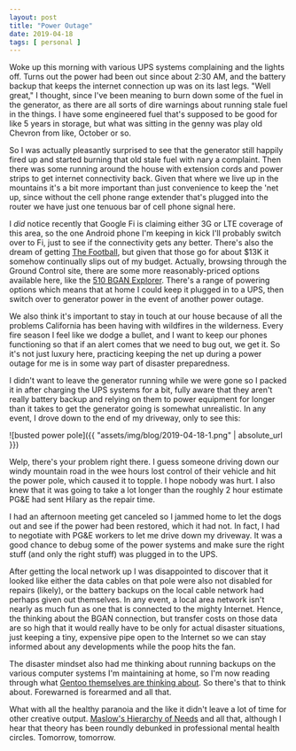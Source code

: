 ```yaml
---
layout: post
title: "Power Outage"
date: 2019-04-18
tags: [ personal ]
---
```


Woke up this morning with various UPS systems complaining and the lights off. Turns out the power had been out since
about 2:30 AM, and the battery backup that keeps the internet connection up was on its last legs. "Well great," I
thought, since I've been meaning to burn down some of the fuel in the generator, as there are all sorts of dire warnings
about running stale fuel in the things. I have some engineered fuel that's supposed to be good for like 5 years in
storage, but what was sitting in the genny was play old Chevron from like, October or so.

So I was actually pleasantly surprised to see that the generator still happily fired up and started burning that old
stale fuel with nary a complaint. Then there was some running around the house with extension cords and power strips
to get internet connectivity back. Given that where we live up in the mountains it's a bit more important than just
convenience to keep the 'net up, since without the cell phone range extender that's plugged into the router we have
just one tenuous bar of cell phone signal here.

I *did* notice recently that Google Fi is claiming either 3G or LTE coverage of this area, so the one Android phone I'm
keeping in kick I'll probably switch over to Fi, just to see if the connectivity gets any better. There's also the
dream of getting [The Football](http://www.groundcontrol.com/MCD-4800_BGAN_Terminal.htm), but given that those go for
about $13K it somehow continually slips out of my budget. Actually, browsing through the Ground Control site, there
are some more reasonably-priced options available here, like the
[510 BGAN Explorer](http://www.groundcontrol.com/BGAN_Explorer_510.htm). There's a range of powering options which means
that at home I could keep it plugged in to a UPS, then switch over to generator power in the event of another power
outage.

We also think it's important to stay in touch at our house because of all the problems California has been having with
wildfires in the wilderness. Every fire season I feel like we dodge a bullet, and I want to keep our phones functioning
so that if an alert comes that we need to bug out, we get it. So it's not just luxury here, practicing keeping the net
up during a power outage for me is in some way part of disaster preparedness.

I didn't want to leave the generator running while we were gone so I packed it in after charging the UPS systems for a
bit, fully aware that they aren't really battery backup and relying on them to power equipment for longer than it takes
to get the generator going is somewhat unrealistic. In any event, I drove down to the end of my driveway, only to see
this:

![busted power pole]({{ "assets/img/blog/2019-04-18-1.png" | absolute_url }})

Welp, there's your problem right there. I guess someone driving down our windy mountain road in the wee hours lost
control of their vehicle and hit the power pole, which caused it to topple. I hope nobody was hurt. I also knew that
it was going to take a lot longer than the roughly 2 hour estimate PG&E had sent Hilary as the repair time.

I had an afternoon meeting get canceled so I jammed home to let the dogs out and see if the power had been restored,
which it had not. In fact, I had to negotiate with PG&E workers to let me drive down my driveway. It was a good chance
to debug some of the power systems and make sure the right stuff (and only the right stuff) was plugged in to the UPS.

After getting the local network up I was disappointed to discover that it looked like either the data cables on that
pole were also not disabled for repairs (likely), or the battery backups on the local cable network had perhaps given
out themselves. In any event, a local area network isn't nearly as much fun as one that is connected to the mighty
Internet. Hence, the thinking about the BGAN connection, but transfer costs on those data are so high that it would
really have to be only for actual disaster situations, just keeping a tiny, expensive pipe open to the Internet so we
can stay informed about any developments while the poop hits the fan.

The disaster mindset also had me thinking about running backups on the various computer systems I'm maintaining at home,
so I'm now reading through what
[Gentoo themselves are thinking about](https://wiki.gentoo.org/wiki/Project:Infrastructure/Backups_v3). So there's that
to think about. Forewarned is forearmed and all that.

What with all the healthy paranoia and the like it didn't leave a lot of time for other creative output.
[Maslow's Hierarchy of Needs](https://en.wikipedia.org/wiki/Maslow%27s_hierarchy_of_needs) and all that, although I
hear that theory has been roundly debunked in professional mental health circles. Tomorrow, tomorrow.

